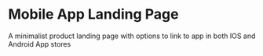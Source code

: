 # Mobile App Landing Page
 A minimalist product landing page with options to link to app in both IOS and Android App stores
